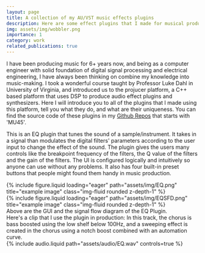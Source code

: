 ```yaml
---
layout: page
title: A collection of my AU/VST music effects plugins
description: Here are some effect plugins that I made for musical production.
img: assets/img/wobbler.png
importance: 1
category: work
related_publications: true
---
```


I have been producing music for 6+ years now, and being as a computer engineer with solid foundation of digital signal processing and electrical engineering, I have always been thinking on combine my knowledge into music-making.
I took a wonderful course taught by Professor Luke Dahl in University of Virginia, and introduced us to the projucer platform, a C++ based platform that uses DSP to produce audio effect plugins and synthesizers.
Here I will introduce you to all of the plugins that I made using this platform, tell you what they do, and what are their uniqueness. You can find the source code of these plugins in my [Github Repos](http://github.com/tristar10) that starts with 'MU45'.

This is an EQ plugin that tunes the sound of a sample/instrument. It takes in a signal than modulates the digital filters' parameters according to the user input to change the effect of the sound. The plugin gives the users many controls like the breakpoint frequency of the filters, the Q value of the filters and the gain of the filters. The UI is configured logically and intuitively so anyone can use without any problems. It also has four built-in preset buttons that people might found them handy in music production.

<div class="row">
    <div class="col-sm mt-3 mt-md-0">
        {% include figure.liquid loading="eager" path="assets/img/EQ.png" title="example image" class="img-fluid rounded z-depth-1" %}
    </div>
    <div class="col-sm mt-3 mt-md-0">
        {% include figure.liquid loading="eager" path="assets/img/EQSFD.png" title="example image" class="img-fluid rounded z-depth-1" %}
    </div>
</div>
<div class="caption">
    Above are the GUI and the signal flow diagram of the EQ Plugin.
</div>
Here's a clip that I use the plugin in production: In this track, the chorus is bass boosted using the low shelf below 100Hz, and a sweeping effect is created in the chorus using a notch boost combined with an automation curve.
<div class="col-sm mt-3 mt-md-0">
        {% include audio.liquid path="assets/audio/EQ.wav" controls=true %}
</div>
